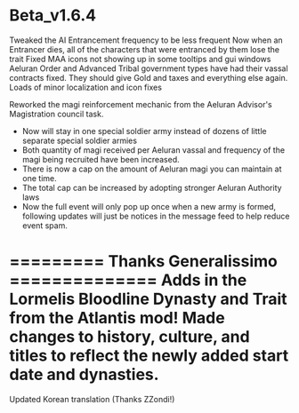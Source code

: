 # Beta_v1.6.4
Tweaked the AI Entrancement frequency to be less frequent
Now when an Entrancer dies, all of the characters that were entranced by them lose the trait
Fixed MAA icons not showing up in some tooltips and gui windows
Aeluran Order and Advanced Tribal government types have had their vassal contracts fixed. They should give Gold and taxes and everything else again.
Loads of minor localization and icon fixes

Reworked the magi reinforcement mechanic from the Aeluran Advisor's Magistration council task.
- Now will stay in one special soldier army instead of dozens of little separate special soldier armies
- Both quantity of magi received per Aeluran vassal and frequency of the magi being recruited have been increased.
- There is now a cap on the amount of Aeluran magi you can maintain at one time.
- The total cap can be increased by adopting stronger Aeluran Authority laws
- Now the full event will only pop up once when a new army is formed, following updates will just be notices in the message feed to help reduce event spam.

========= Thanks Generalissimo ==============
Adds in the Lormelis Bloodline Dynasty and Trait from the Atlantis mod!
Made changes to history, culture, and titles to reflect the newly added start date and dynasties.
============================================

Updated Korean translation (Thanks ZZondi!)
